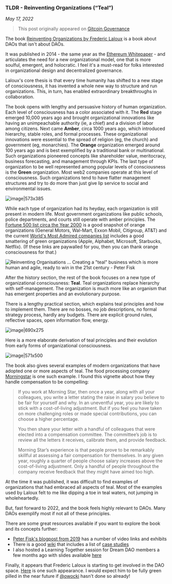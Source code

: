 ### TLDR - Reinventing Organizations (“Teal”)
  
*May 17, 2022*

> This post originally appeared on [Gitcoin Governance](https://gov.gitcoin.co/t/tldr-reinventing-organizations-teal/10638)

The book [Reinventing Organizations by Frederic Laloux](https://www.reinventingorganizations.com/pay-what-feels-right.html) is a book about DAOs that isn't about DAOs.

It was published in 2014 - the same year as the [Ethereum Whitepaper](https://ethereum.org/669c9e2e2027310b6b3cdce6e1c52962/Ethereum_Whitepaper_-_Buterin_2014.pdf) - and articulates the need for a new organizational model, one that is more soulful, emergent, and holocratic. I feel it's a must-read for folks interested in organizational design and decentralized governance.

Laloux's core thesis is that every time humanity has shifted to a new stage of consciousness, it has invented a whole new way to structure and run organizations. This, in turn, has enabled extraordinary breakthroughs in collaboration.

The book opens with lengthy and persuasive history of human organization. Each level of consciousness has a color associated with it. The **Red** stage emerged 10,000 years ago and brought organizational innovations like having an unimpeachable authority (ie, a chief) and a division of labor among citizens. Next came **Amber**, circa 1000 years ago, which introduced hierarchy, stable roles, and formal processes. These organizational innovations were essential to the spread of religion (eg, the church) and government (eg, monarchies). The **Orange** organization emerged around 100 years ago and is best exemplified by a traditional bank or multinational. Such organizations pioneered concepts like shareholder value, meritocracy, business forecasting, and management through KPIs. The last type of organization to be well represented among popular levels of consciousness is the **Green** organization. Most web2 companies operate at this level of consciousness. Such organizations tend to have flatter management structures and try to do more than just give lip service to social and environmental issues.

![image|573x385](https://aws1.discourse-cdn.com/standard11/uploads/gitcoin1/original/2X/b/b2b5bdac4e490b12e8786ea0b6a5272929f61b85.png)

While each type of organization had its heyday, each organization is still present in modern life. Most government organizations like public schools, police departments, and courts still operate with amber principles. The [Fortune 500 list circa the Year 2000](https://fortune.com/fortune500/2000/) is a good snapshot of orange organizations (General Motors, Wal-Mart, Exxon Mobil, Citigroup, AT&T) and the current [World's Most Admired companies list](https://fortune.com/worlds-most-admired-companies/) includes a good smattering of green organizations (Apple, Alphabet, Microsoft, Starbucks, Netflix). (If these links are paywalled for you, then you can thank orange consciousness for that.)

![Reinventing Organisations ... Creating a "teal" business which is more human and agile, ready to win in the 21st century - Peter Fisk](https://www.peterfisk.com/wp-content/uploads/2018/04/managamenet-paradigms-to-teal.gif)

After the history section, the rest of the book focuses on a new type of organizational consciousness: **Teal**. Teal organizations replace hierarchy with self-management. The organization is much more like an organism that has emergent properties and an evolutionary purpose. 

There is a lengthy practical section, which explains teal principles and how to implement them. There are no bosses, no job descriptions, no formal strategy process, hardly any budgets. There are explicit ground rules, reflective spaces, open information flow, energy. 

![image|690x275](https://aws1.discourse-cdn.com/standard11/uploads/gitcoin1/optimized/2X/0/02eed967cd7b2d42d12d3376588de5d6f6def8d9_2_1380x550.png)

Here is a more elaborate derivation of teal principles and their evolution from early forms of organizational consciousness.

![image|571x500](https://aws1.discourse-cdn.com/standard11/uploads/gitcoin1/optimized/2X/a/a58497c4b22f8fbf941a6b6bfd3bd41e45ba4629_2_1142x1000.jpeg)

The book also gives several examples of modern organizations that have adopted one or more aspects of teal. The food processing company [Morningstar](https://www.morningstarco.com/) is one such example. I found this vignette about how they handle compensation to be compelling:

> If you work at Morning Star, then once a year, along with all your colleagues, you write a letter stating the raise in salary you believe to be fair for yourself and why. In an uneventful year, you are likely to stick with a cost-of-living adjustment. But if you feel you have taken on more challenging roles or made special contributions, you can choose a higher percentage.
> 
> You then share your letter with a handful of colleagues that were elected into a compensation committee. The committee’s job is to review all the letters it receives, calibrate them, and provide feedback.
> 
> Morning Star’s experience is that people prove to be remarkably skillful at assessing a fair compensation for themselves. In any given year, roughly a quarter of people choose salary increases above the cost-of-living adjustment. Only a handful of people throughout the company receive feedback that they might have aimed too high.

At the time it was published, it was difficult to find examples of organizations that had embraced all aspects of teal. Most of the examples used by Laloux felt to me like dipping a toe in teal waters, not jumping in wholeheartedly. 

But, fast forward to 2022, and the book feels highly relevant to DAOs. Many DAOs exemplify most if not all of these principles.

There are some great resources available if you want to explore the book and its concepts further:
- [Peter Fisk's blogpost from 2019](https://www.peterfisk.com/2019/10/reinventing-organisations-frederic-lalouxs-transformation-from-corporate-hierarchies-to-living-organisms/) has a number of video links and exhibits
- There is a good [wiki](https://reinventingorganizationswiki.com/en/) that includes a list of [case studies](https://reinventingorganizationswiki.com/en/cases/)
- I also hosted a Learning Together session for Dream DAO members a few months ago with slides available [here]((https://docs.google.com/presentation/d/1ACu9D9P9R9JO832UF1JSe6vK7kOypPhD5Tx0qgcDz38/edit?usp=sharing))

Finally, it appears that Frederic Laloux is starting to get involved in the DAO space. [Here](https://soundcloud.com/allforclimate/the-week-reinventing-climate-movements-how-can-we-dao-it) is one such appearance. I would expect him to be fully green pilled in the near future if [@owocki](https://gov.gitcoin.co/u/owocki) hasn't done so already!
